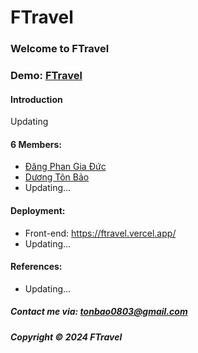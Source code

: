 # FTravel

### Welcome to FTravel

### Demo: [FTravel](https://ftravel.vercel.app)

#### Introduction

Updating

#### 6 Members:

- [Đăng Phan Gia Đức](https://github.com/giaducdang03) 
- [Dương Tôn Bảo](https://github.com/duongbao0803)
- Updating...

#### Deployment:

- Front-end: https://ftravel.vercel.app/
- Updating...

#### References:

- Updating...

##### Contact me via: tonbao0803@gmail.com

##### Copyright &#169; 2024 FTravel
